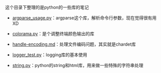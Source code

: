 这个目录下整理的是python的一些库的笔记

- [argparse_usage.py](argparse_usage.py)：argparse这个库，解析命令行参数，现在觉得很有用XD

- [colorama.py](colorama.py)：是个调整终端颜色输出的库

- [handle-encoding.md](handle-encoding.md)：处理文件编码问题，其实就是chardet库

- [logger_test.py](logger_test.py)：logging库的基本使用

- [string.py](string.py)：python的string和html库，用来做一些特殊的字符串处理


